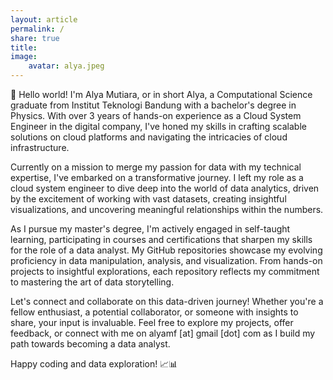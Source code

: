 ```yaml
---
layout: article
permalink: /
share: true
title: 
image:
    avatar: alya.jpeg
---
```


👋 Hello world! I'm Alya Mutiara, or in short Alya, a Computational Science graduate from Institut Teknologi Bandung with a bachelor's degree in Physics. With over 3 years of hands-on experience as a Cloud System Engineer in the digital company, I've honed my skills in crafting scalable solutions on cloud platforms and navigating the intricacies of cloud infrastructure.

Currently on a mission to merge my passion for data with my technical expertise, I've embarked on a transformative journey. I left my role as a cloud system engineer to dive deep into the world of data analytics, driven by the excitement of working with vast datasets, creating insightful visualizations, and uncovering meaningful relationships within the numbers.

As I pursue my master's degree, I'm actively engaged in self-taught learning, participating in courses and certifications that sharpen my skills for the role of a data analyst. My GitHub repositories showcase my evolving proficiency in data manipulation, analysis, and visualization. From hands-on projects to insightful explorations, each repository reflects my commitment to mastering the art of data storytelling.

Let's connect and collaborate on this data-driven journey! Whether you're a fellow enthusiast, a potential collaborator, or someone with insights to share, your input is invaluable. Feel free to explore my projects, offer feedback, or connect with me on alyamf [at] gmail [dot] com as I build my path towards becoming a data analyst.

Happy coding and data exploration! 📈📊
